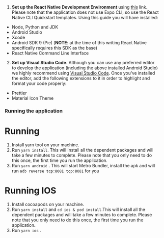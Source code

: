 1. **Set up the React Native Development Environment** using [this](https://reactnative.dev/docs/environment-setup) link. Please note that the application does not use Expo CLI, so use the React Native CLI Quickstart templates. Using this guide you will have installed:

- Node, Python and JDK
- Android Studio
- Xcode
- Android SDK 9 (Pie) (**NOTE**: at the time of this writing React Native specifically requires this SDK as the base)
- React Native Command Line Interface

2.  **Set up Visual Studio Code**. Although you can use any preferred editor to develop the application (including the above installed Android Studio) we highly recommend using [Visual Studio Code](https://code.visualstudio.com/download). Once you've installed the editor, add the following extensions to it in order to highlight and format your code properly:

- Prettier
- Material Icon Theme

### Running the application

# Running

1. Install yarn tool on your machine.
2. Run `yarn install`. This will install all the dependent packages and will take a few minutes to complete. Please note that you only need to do this once, the first time you run the application.
3. Run `yarn android` . This will start Metro Bundler, install the apk and will run `adb reverse tcp:8081 tcp:8081` for you

# Running IOS

1. Install cocoapods on your machine.
2. Run `yarn install` and `cd ios & pod install`.This will install all the dependent packages and will take a few minutes to complete. Please note that you only need to do this once, the first time you run the application.
3. Run `yarn ios` .
